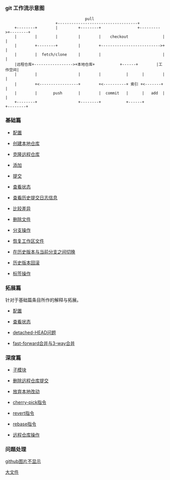 
### git 工作流示意图

```shell
                                   pull
                      +-----------------------------------+
    +--------+        |         +--------+                +--------->+--------+
    |        |        |         |        |    checkout               |        |
    |        +--------+         |        +-------------------------->+        |
    |        |  fetch/clone     |        |                           |        |
    |远程仓库+----------------->+本地仓库+           +------+        |工作空间|
    |        |                  |        |           |      |        |        |
    |        +<-----------------+        +<----------+ 索引 +<-------+        |
    |        |       push       |        |  commit   |      |   add  |        |
    +--------+                  +--------+           +------+        +--------+
```


### 基础篇

- [配置](基础篇.md#配置)
- [创建本地仓库](基础篇.md#创建本地仓库)
- [克隆远程仓库](基础篇.md#克隆远程仓库)

- [添加](基础篇.md#添加)
- [提交](基础篇.md#提交)

- [查看状态](基础篇.md#查看状态)
- [查看历史提交日志信息](基础篇.md#查看历史提交日志信息)

- [比较差异](基础篇.md#比较差异)

- [删除文件](基础篇.md#删除文件)

- [分支操作](基础篇.md#分支操作)

- [恢复工作区文件](基础篇.md#恢复工作区文件)

- [在历史版本与当前分支之间切换](基础篇.md#在历史版本与当前分支之间切换)

- [历史版本回滚](基础篇.md#历史版本回滚)

- [标签操作](基础篇.md#标签操作)


### 拓展篇

针对于基础篇条目所作的解释与拓展。

- [配置](拓展篇.md#配置)

- [查看状态](拓展篇.md#查看状态)

- [detached-HEAD问题](拓展篇.md#detached-HEAD问题)

- [fast-forward合并与3-way合并](拓展篇.md#fast-forward合并与3-way合并)


### 深度篇

- [子模块](深度篇.md#子模块)

- [删除远程仓库提交](深度篇.md#删除远程仓库提交)

- [放弃本地改动](深度篇.md#放弃本地改动)

- [cherry-pick指令](深度篇.md#cherry-pick指令)

- [revert指令](深度篇.md#revert指令)

- [rebase指令](深度篇.md#rebase指令)

- [远程仓库操作](深度篇.md#远程仓库地址变动)


### 问题处理

[github图片不显示](github图片不显示.md)

[大文件](大文件篇.md)
